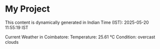 # My Project

This content is dynamically generated in Indian Time (IST): 2025-05-20 11:55:19 IST


Current Weather in Coimbatore:
Temperature: 25.61 °C
Condition: overcast clouds
